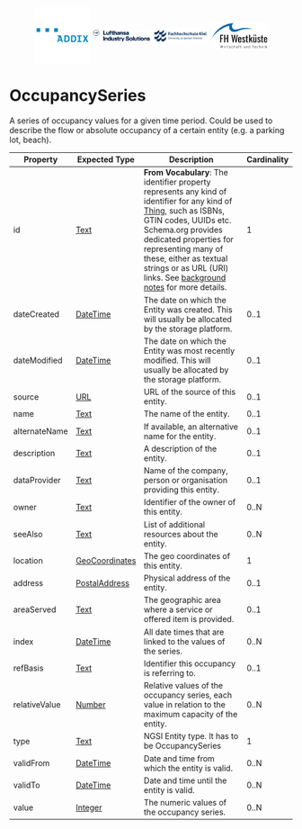 <!-- Header Area begin --->
<p align="center">
  <img align="center" padding="50px" src="../../resources/addix.svg" width="20%" />
  <img align="center" src="../../resources/lhind.png" width="20%" />
  <img align="center" src="../../resources/fh-kiel.png" width="20%" />
  <img align="center" src="../../resources/fh-westkueste.svg" width="20%" />
</p>
<!-- Header Area end --->

# OccupancySeries

A series of occupancy values for a given time period. Could be used to describe the flow or absolute occupancy of a certain entity (e.g. a parking lot, beach).

|Property|Expected Type|Description|Cardinality|
|---|---|---|---|
|id|<a href="https://schema.org/Text" target="_blank">Text</a>|**From Vocabulary**: The identifier property represents any kind of identifier for any kind of <a href="https://schema.org/Thing" target="_blank">Thing</a>, such as ISBNs, GTIN codes, UUIDs etc. Schema.org provides dedicated properties for representing many of these, either as textual strings or as URL (URI) links. See <a href="http://schema.org/docs/datamodel.html#identifierBg" target="_blank">background notes</a> for more details.|1|
|dateCreated|<a href="https://schema.org/DateTime" target="_blank">DateTime</a>|The date on which the Entity was created. This will usually be allocated by the storage platform.|0..1|
|dateModified|<a href="https://schema.org/DateTime" target="_blank">DateTime</a>|The date on which the Entity was most recently modified. This will usually be allocated by the storage platform.|0..1|
|source|<a href="https://schema.org/URL" target="_blank">URL</a>|URL of the source of this entity.|0..1|
|name|<a href="https://schema.org/Text" target="_blank">Text</a>|The name of the entity.|0..1|
|alternateName|<a href="https://schema.org/Text" target="_blank">Text</a>|If available, an alternative name for the entity.|0..1|
|description|<a href="https://schema.org/Text" target="_blank">Text</a>|A description of the entity.|0..1|
|dataProvider|<a href="https://schema.org/Text" target="_blank">Text</a>|Name of the company, person or organisation providing this entity.|0..1|
|owner|<a href="https://schema.org/Text" target="_blank">Text</a>|Identifier of the owner of this entity.|0..N|
|seeAlso|<a href="https://schema.org/Text" target="_blank">Text</a>|List of additional resources about the entity.|0..N|
|location|<a href="https://schema.org/GeoCoordinates" target="_blank">GeoCoordinates</a>|The geo coordinates of this entity.|1|
|address|<a href="https://schema.org/address" target="_blank">PostalAddress</a>|Physical address of the entity.|0..1|
|areaServed|<a href="https://schema.org/Text" target="_blank">Text</a>|The geographic area where a service or offered item is provided.|0..1|
|index|<a href="https://schema.org/DateTime" target="_blank">DateTime</a>|All date times that are linked to the values of the series.|0..N|
|refBasis|<a href="https://schema.org/Text" target="_blank">Text</a>|Identifier this occupancy is referring to.|0..1|
|relativeValue|<a href="https://schema.org/Number" target="_blank">Number</a>|Relative values of the occupancy series, each value in relation to the maximum capacity of the entity.|0..N|
|type|<a href="https://schema.org/Text" target="_blank">Text</a>|NGSI Entity type. It has to be OccupancySeries|1|
|validFrom|<a href="https://schema.org/DateTime" target="_blank">DateTime</a>|Date and time from which the entity is valid.|0..N|
|validTo|<a href="https://schema.org/DateTime" target="_blank">DateTime</a>|Date and time until the entity is valid.|0..N|
|value|<a href="https://schema.org/Integer" target="_blank">Integer</a>|The numeric values of the occupancy series.|0..N|